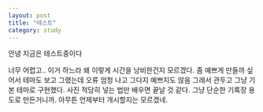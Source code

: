 ```yaml
---
layout: post
title: "테스트"
category: study
---
```


안녕 지금은 테스트중이다 

너무 어렵고.. 이거 하느라 왜 이렇게 시간을 낭비한건지 모르겠다. 
좀 예쁘게 만들까 싶어서 테마도 보고 그랬는데 오류 엄청 나고 그다지 예쁘지도 않음
그래서 관두고 그냥 기본 테마로 구현했다.
사진 적당히 넣는 법만 배우면 끝날 것 같다. 그냥 단순한 기록장 용도로 만든거니까.
아무튼 언제부터 개시할지는 모르겠네.